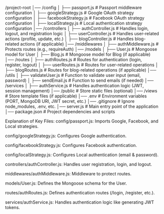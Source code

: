 /project-root
│── /config
│   ├── passport.js       # Passport middleware configuration
│   ├── googleStrategy.js # Google OAuth strategy configuration
│   ├── facebookStrategy.js # Facebook OAuth strategy configuration
│   ├── localStrategy.js  # Local authentication strategy configuration
│── /controllers
│   ├── authController.js # Handles login, logout, and registration logic
│   ├── userController.js # Handles user-related actions (profile, update, etc.)
│   ├── blogController.js # Handles blog-related actions (if applicable)
│── /middlewares
│   ├── authMiddleware.js # Protects routes (e.g., requireAuth)
│── /models
│   ├── User.js           # Mongoose model for User
│   ├── Blog.js           # Mongoose model for Blog (if applicable)
│── /routes
│   ├── authRoutes.js     # Routes for authentication (login, register, logout)
│   ├── userRoutes.js     # Routes for user-related operations
│   ├── blogRoutes.js     # Routes for blog-related operations (if applicable)
│── /utils
│   ├── validateUser.js   # Function to validate user input (email, password)
│   ├── sendEmail.js      # Function to send emails (if needed)
│── /services
│   ├── authService.js    # Handles authentication logic (JWT, session management)
│── /public               # Store static files (optional)
│── /views                # Store template files (if applicable)
│── .env                  # Environment variables (PORT, MongoDB URI, JWT secret, etc.)
│── .gitignore            # Ignore node_modules, .env, etc.
│── server.js             # Main entry point of the application
│── package.json          # Project dependencies and scripts

Explanation of Key Files:
config/passport.js: Imports Google, Facebook, and Local strategies.

config/googleStrategy.js: Configures Google authentication.

config/facebookStrategy.js: Configures Facebook authentication.

config/localStrategy.js: Configures Local authentication (email & password).

controllers/authController.js: Handles user registration, login, and logout.

middlewares/authMiddleware.js: Middleware to protect routes.

models/User.js: Defines the Mongoose schema for the User.

routes/authRoutes.js: Defines authentication routes (/login, /register, etc.).

services/authService.js: Handles authentication logic like generating JWT tokens.